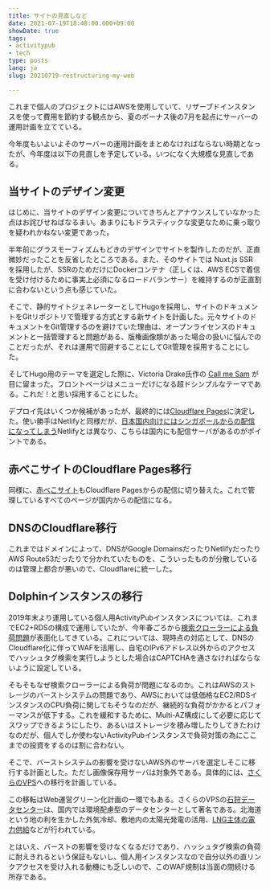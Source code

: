 ```yaml
---
title: サイトの見直しなど
date: 2021-07-19T18:48:00.000+09:00
showDate: true
tags:
- activitypub
- tech
type: posts
lang: ja
slug: 20210719-restructuring-my-web

---
```

これまで個人のプロジェクトにはAWSを使用していて、リザーブドインスタンスを使って費用を節約する観点から、夏のボーナス後の7月を起点にサーバーの運用計画を立てている。

今年度もいよいよそのサーバーの運用計画をまとめなければならない時期となったが、今年度は以下の見直しを予定している。いつになく大規模な見直しである。

## 当サイトのデザイン変更

はじめに、当サイトのデザイン変更についてきちんとアナウンスしていなかった点はお詫びせねばなるまい。あまりにもドラスティックな変更なために乗っ取りを疑われかねない変更であった。

半年前にグラスモーフィズムもどきのデザインでサイトを製作したのだが、正直微妙だったことを反省したところである。また、そのサイトでは Nuxt.js SSR を採用したが、SSRのためだけにDockerコンテナ（正しくは、AWS ECSで着信を受け付けるために事実上必須になるロードバランサー）を維持するのが正直割に合わないという点も感じていた。

そこで、静的サイトジェネレーターとしてHugoを採用し、サイトのドキュメントをGitリポジトリで管理する方式とする新サイトを計画した。元々サイトのドキュメントをGit管理するのを避けていた理由は、オープンライセンスのドキュメントと一括管理すると問題がある、版権画像類があった場合の扱いに悩んでのことだったが、それは運用で回避することにしてGit管理を採用することにした。

そしてHugo用のテーマを選定した際に、Victoria Drake氏作の [Call me Sam](https://github.com/victoriadrake/hugo-theme-sam/) が目に留まった。フロントページはメニューだけになる超ドシンプルなテーマである。これだ！と思い採用することにした。

デプロイ先はいくつか候補があったが、最終的には[Cloudflare Pages](https://pages.cloudflare.com/)に決定した。使い勝手はNetlifyと同様だが、[日本国内向けにはシンガポールからの配信になってしまう](https://penguinone.kuropen.org/posts/210205_migrate_to_aws/)Netlifyとは異なり、こちらは国内にも配信サーバがあるのがポイントである。

## 赤べこサイトのCloudflare Pages移行

同様に、[赤べこサイト](https://akabe.co/)もCloudflare Pagesからの配信に切り替えた。これで管理しているすべてのページが国内からの配信になる。

## DNSのCloudflare移行

これまではドメインによって、DNSがGoogle DomainsだったりNetlifyだったりAWS Route53だったりで分かれていたものを、こういったものが分散しているのは管理上都合が悪いので、Cloudflareに統一した。

## Dolphinインスタンスの移行

2019年末より運用している個人用ActivityPubインスタンスについては、これまでEC2+RDSの構成で運用していたが、今年春ごろから[検索クローラーによる負荷問題](https://penguinone.kuropen.org/posts/20210613-investigation-dolphin-load/)が表面化してきている。これについては、現時点の対応として、DNSのCloudflare化に伴ってWAFを活用し、自宅のIPv6アドレス以外からのアクセスでハッシュタグ検索を実行しようとした場合はCAPTCHAを通さなければならないように設定している。

そもそもなぜ検索クローラーによる負荷が問題になるのか。これはAWSのストレージのバーストシステムの問題であり、AWSにおいては低価格なEC2/RDSインスタンスのCPU負荷に関してもそうなのだが、継続的な負荷がかかるとパフォーマンスが低下する。これを緩和するために、Multi-AZ構成にして必要に応じてスワップできるようにしたり、あるいはストレージを積み増したりしてきたわけなのだが、個人でしか使わないActivityPubインスタンスで負荷対策の為にここまでの投資をするのは割に合わない。

そこで、バーストシステムの影響を受けないAWS外のサーバを選定しそこに移行する計画とした。ただし画像保存用サーバは対象外である。具体的には、[さくらのVPS](https://vps.sakura.ad.jp/)への移行を計画している。

この移転はWeb運営グリーン化計画の一環でもある。さくらのVPSの[石狩データセンター](https://datacenter.sakura.ad.jp/location/ishikari/)は、国内では環境配慮型のデータセンターとして著名である。北海道という地の利を生かした外気冷却、敷地内の太陽光発電の活用、[LNG主体の電力供給](https://jp.techcrunch.com/2021/06/21/2021-06-21-sakura-internet-ishikari-detacenter-lng-power/)などが行われている。

とはいえ、バーストの影響を受けなくなるだけであり、ハッシュタグ検索の負荷に耐えきれるという保証もないし、個人用インスタンスなので自分以外の直リンクアクセスを受け入れる動機にも乏しいので、このWAF規制は当面の間続ける所存である。